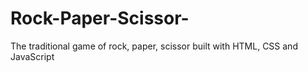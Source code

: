 # Rock-Paper-Scissor-
The traditional game of rock, paper, scissor built with HTML, CSS and JavaScript 
